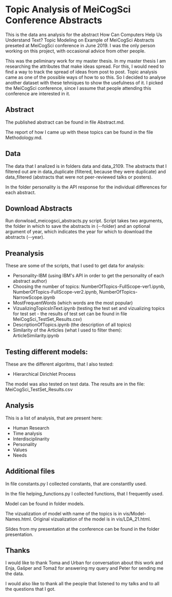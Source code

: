 # Topic Analysis of MeiCogSci Conference Abstracts

This is the data ans analysis for the abstract How Can Computers Help Us Understand Text? Topic Modeling on Example of MeiCogSci Abstracts preseted at MeiCogSci conference in June 2019. I was the only person working on this project, with occasional advice from other people.

This was the peliminary work for my master thesis. In my master thesis I am researching the attributes that make ideas spread. For this, I would need to find a way to track the spread of ideas from post to post. Topic analysis came as one of the possible ways of how to so this. So I decided to analyse another dataset with these tehniques to show the usefulness of it. I picked the MeiCogSci conference, since I assume that people attending this conference are interested in it.

## Abstract

The published abstract can be found in file Abstract.md.

The report of how I came up with these topics can be found in the file Methodology.md. 

## Data

The data that I analized is in folders data and data_2109. The abstracts that I filtered out are in data_duplicate (filtered, because they were duplicate) and data_filtered (abstracts that were not peer-reviewed talks or posters).

In the folder personality is the API response for the individual differences for each abstract. 

## Download Abstracts

Run donwload_meicogsci_abstracts.py script. Script takes two arguments, the folder in which to save the abstracts in (--folder) and an optional argument of year, which indicates the year for which to download the abstracts (--year).

## Preanalysis

These are some of the scripts, that I used to get data for analysis:

* Personality-IBM (using IBM's API in order to get the personality of each abstract author)
* Choosing the number of topics: NumberOfTopics-FullScope-ver1.ipynb, NumberOfTopics-FullScope-ver2.ipynb, NumberOfTopics-NarrowScope.ipynb
* MostFrequentWords (which words are the most popular)
* VizualizingTopicsInText.ipynb (testing the test set and vizualizing topics for test set - the results of test set can be found in file MeiCogSci_TestSet_Results.csv)
* DescriptionOfTopics.ipynb (the description of all topics)
* Similarity of the Articles (what I used to filter them): ArticleSimilarity.ipynb

## Testing different models:

These are the different algoritms, that I also tested:

* Hierarchical Dirichlet Process

The model was also tested on test data. The results are in the file: MeiCogSci_TestSet_Results.csv

## Analysis

This is a list of analysis, that are present here:

* Human Research
* Time analysis
* Interdisciplinarity
* Personality
* Values
* Needs

## Additional files

In file constants.py I collected constants, that are constantlly used. 

In the file helping_functions.py I collected functions, that I frequently used. 

Model can be found in folder models.

The vizualization of model with name of the topics is in vis/Model-Names.html. Original vizualization of the model is in vis/LDA_21.html.

Sildes from my presentation at the conference can be found in the folder presentation.

## Thanks

I would like to thank Toma and Urban for conversation about this work and Enja, Gašper and Tomaž for answering my query and Peter for sending me the data. 

I would also like to thank all the people that listened to my talks and to all the questions that I got. 
